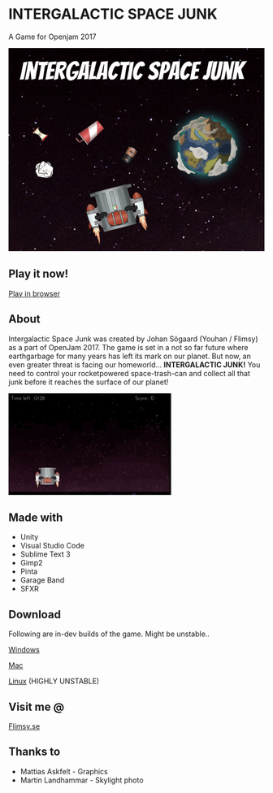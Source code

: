 # INTERGALACTIC SPACE JUNK
A Game for Openjam 2017

![IGSJ](https://github.com/youhan89/LDOpenJam17/blob/master/Releases/IGSJ_Promo.png)

## Play it now!
[Play in browser](https://flimsy.itch.io/intergalactic-space-junk) 

## About
Intergalactic Space Junk was created by Johan Sögaard (Youhan / Flimsy) as a part of OpenJam 2017. The game is set in a not so far future where earthgarbage for many years has left its mark on our planet. But now, an even greater threat is facing our homeworld... **INTERGALACTIC JUNK!** You need to control your rocketpowered space-trash-can and collect all that junk before it reaches the surface of our planet!

![IGSJGIF](https://github.com/youhan89/LDOpenJam17/blob/master/Releases/igsjgif.gif)

## Made with
* Unity 
* Visual Studio Code 
* Sublime Text 3 
* Gimp2 
* Pinta
* Garage Band
* SFXR

## Download
Following are in-dev builds of the game. Might be unstable.. 

[Windows](https://github.com/youhan89/LDOpenJam17/raw/master/Releases/IGSJ_WIN.zip) 

[Mac](https://github.com/youhan89/LDOpenJam17/raw/master/Releases/IGSJ_MAC.zip) 

[Linux](https://github.com/youhan89/LDOpenJam17/raw/master/Releases/IGSJ_LINUX.zip) (HIGHLY UNSTABLE)

## Visit me @
[Flimsy.se](http://www.flimsy.se)


## Thanks to
* Mattias Askfelt - Graphics 
* Martin Landhammar - Skylight photo

